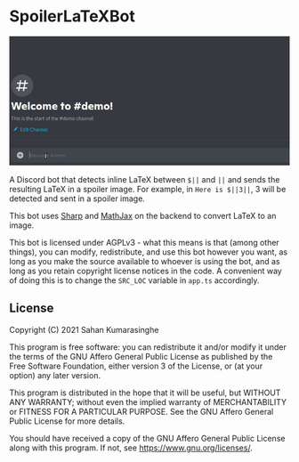 # SpoilerLaTeXBot

![](./SpoilerLaTeXBotDemo.gif)

A Discord bot that detects inline LaTeX between `$||` and `||` and sends the resulting LaTeX in a spoiler image. For example, in `Here is $||3||`, 3 will be detected and sent in a spoiler image.

This bot uses [Sharp](https://sharp.pixelplumbing.com/) and [MathJax](https://github.com/mathjax/MathJax-node) on the backend to convert LaTeX to an image.

This bot is licensed under AGPLv3 - what this means is that (among other things), you can modify, redistribute, and use this bot however you want, as long as you make the source available to whoever is using the bot, and as long as you retain copyright license notices in the code. A convenient way of doing this is to change the `SRC_LOC` variable in `app.ts` accordingly.

## License

Copyright (C) 2021 Sahan Kumarasinghe

This program is free software: you can redistribute it and/or modify
it under the terms of the GNU Affero General Public License as
published by the Free Software Foundation, either version 3 of the
License, or (at your option) any later version.

This program is distributed in the hope that it will be useful,
but WITHOUT ANY WARRANTY; without even the implied warranty of
MERCHANTABILITY or FITNESS FOR A PARTICULAR PURPOSE.  See the
GNU Affero General Public License for more details.

You should have received a copy of the GNU Affero General Public License
along with this program.  If not, see <https://www.gnu.org/licenses/>.
